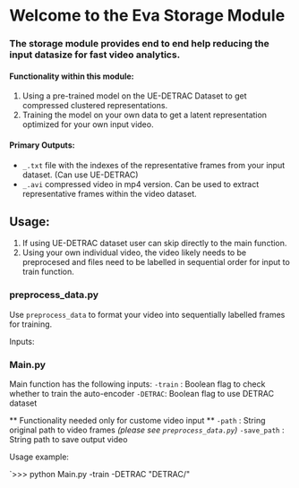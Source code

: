 

# Welcome to the Eva Storage Module

### The storage module provides end to end help reducing the input datasize for fast video analytics.


#### Functionality within this module:
1. Using a pre-trained model on the UE-DETRAC Dataset to get compressed clustered representations.
2. Training the model on your own data to get a latent representation optimized for your own input video.


#### Primary Outputs:
- `_.txt` file with the indexes of the representative frames from your input dataset. (Can use UE-DETRAC)
- `_.avi` compressed video in mp4 version. Can be used to extract representative frames within the video dataset.


## Usage:
1. If using UE-DETRAC dataset user can skip directly to the main function.
2. Using your own individual video, the video likely needs to be preprocesed and files need to be labelled in sequential order for input to train function.

### preprocess_data.py
Use `preprocess_data` to format your video into sequentially labelled frames for training.

Inputs:



### Main.py
Main function has the following inputs:
`-train` : Boolean flag to check whether to train the auto-encoder
`-DETRAC`: Boolean flag to use DETRAC dataset

** Functionality needed only for custome video input **
`-path` : String original path to video frames *(please see `preprocess_data.py`)*
`-save_path` : String path to save output video


Usage example:

`>>> python Main.py -train -DETRAC "DETRAC/"

